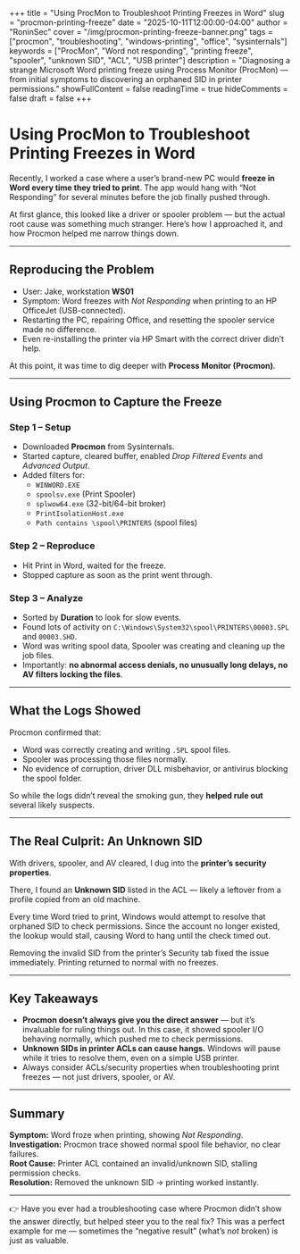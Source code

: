 +++
title = "Using ProcMon to Troubleshoot Printing Freezes in Word"
slug = "procmon-printing-freeze"
date = "2025-10-11T12:00:00-04:00"
author = "RoninSec"
cover = "/img/procmon-printing-freeze-banner.png"
tags = ["procmon", "troubleshooting", "windows-printing", "office", "sysinternals"]
keywords = ["ProcMon", "Word not responding", "printing freeze", "spooler", "unknown SID", "ACL", "USB printer"]
description = "Diagnosing a strange Microsoft Word printing freeze using Process Monitor (ProcMon) — from initial symptoms to discovering an orphaned SID in printer permissions."
showFullContent = false
readingTime = true
hideComments = false
draft = false
+++

# Using ProcMon to Troubleshoot Printing Freezes in Word

Recently, I worked a case where a user’s brand-new PC would **freeze in Word every time they tried to print**. The app would hang with “Not Responding” for several minutes before the job finally pushed through.

At first glance, this looked like a driver or spooler problem — but the actual root cause was something much stranger. Here’s how I approached it, and how Procmon helped me narrow things down.

---

## Reproducing the Problem

- User: Jake, workstation **WS01**
- Symptom: Word freezes with _Not Responding_ when printing to an HP OfficeJet (USB-connected).
- Restarting the PC, repairing Office, and resetting the spooler service made no difference.
- Even re-installing the printer via HP Smart with the correct driver didn’t help.

At this point, it was time to dig deeper with **Process Monitor (Procmon)**.

---

## Using Procmon to Capture the Freeze

### Step 1 – Setup

- Downloaded **Procmon** from Sysinternals.
- Started capture, cleared buffer, enabled _Drop Filtered Events_ and _Advanced Output_.
- Added filters for:
    - `WINWORD.EXE`
    - `spoolsv.exe` (Print Spooler)
    - `splwow64.exe` (32-bit/64-bit broker)
    - `PrintIsolationHost.exe`
    - `Path contains \spool\PRINTERS` (spool files)

### Step 2 – Reproduce

- Hit Print in Word, waited for the freeze.
- Stopped capture as soon as the print went through.

### Step 3 – Analyze

- Sorted by **Duration** to look for slow events.
- Found lots of activity on `C:\Windows\System32\spool\PRINTERS\00003.SPL` and `00003.SHD`.
- Word was writing spool data, Spooler was creating and cleaning up the job files.
- Importantly: **no abnormal access denials, no unusually long delays, no AV filters locking the files**.

---

## What the Logs Showed

Procmon confirmed that:

- Word was correctly creating and writing `.SPL` spool files.    
- Spooler was processing those files normally.
- No evidence of corruption, driver DLL misbehavior, or antivirus blocking the spool folder.

So while the logs didn’t reveal the smoking gun, they **helped rule out** several likely suspects.

---

## The Real Culprit: An Unknown SID

With drivers, spooler, and AV cleared, I dug into the **printer’s security properties**.

There, I found an **Unknown SID** listed in the ACL — likely a leftover from a profile copied from an old machine.

Every time Word tried to print, Windows would attempt to resolve that orphaned SID to check permissions. Since the account no longer existed, the lookup would stall, causing Word to hang until the check timed out.

Removing the invalid SID from the printer’s Security tab fixed the issue immediately. Printing returned to normal with no freezes.

---

## Key Takeaways

- **Procmon doesn’t always give you the direct answer** — but it’s invaluable for ruling things out. In this case, it showed spooler I/O behaving normally, which pushed me to check permissions.
- **Unknown SIDs in printer ACLs can cause hangs.** Windows will pause while it tries to resolve them, even on a simple USB printer.
- Always consider ACLs/security properties when troubleshooting print freezes — not just drivers, spooler, or AV.

---

## Summary

**Symptom:** Word froze when printing, showing _Not Responding_.  
**Investigation:** Procmon trace showed normal spool file behavior, no clear failures.  
**Root Cause:** Printer ACL contained an invalid/unknown SID, stalling permission checks.  
**Resolution:** Removed the unknown SID → printing worked instantly.

---

👉 Have you ever had a troubleshooting case where Procmon didn’t show the answer directly, but helped steer you to the real fix? This was a perfect example for me — sometimes the “negative result” (what’s _not_ broken) is just as valuable.
